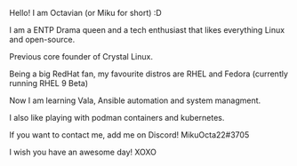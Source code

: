 Hello! I am Octavian (or Miku for short) :D

I am a ENTP Drama queen and a tech enthusiast that likes everything Linux and open-source.

Previous core founder of Crystal Linux.

Being a big RedHat fan, my favourite distros are RHEL and Fedora (currently running RHEL 9 Beta)

Now I am learning Vala, Ansible automation and system managment.

I also like playing with podman containers and kubernetes.

If you want to contact me, add me on Discord! MikuOcta22#3705

I wish you have an awesome day! XOXO
<!---
MikuOcta/MikuOcta is a ✨ special ✨ repository because its `README.md` (this file) appears on your GitHub profile.
You can click the Preview link to take a look at your changes.
--->

